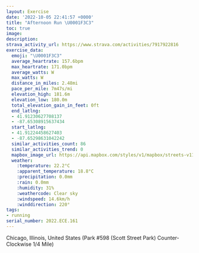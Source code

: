 ```yaml
---
layout: Exercise
date: '2022-10-05 22:41:57 +0000'
title: "Afternoon Run \U0001F3C3"
toc: true
image:
description:
strava_activity_url: https://www.strava.com/activities/7917922816
exercise_data:
  emoji: "\U0001F3C3"
  average_heartrate: 157.6bpm
  max_heartrate: 171.0bpm
  average_watts: W
  max_watts: W
  distance_in_miles: 2.48mi
  pace_per_mile: 7m47s/mi
  elevation_high: 181.6m
  elevation_low: 180.0m
  total_elevation_gain_in_feet: 0ft
  end_latlng:
  - 41.91230627708137
  - -87.65308915637434
  start_latlng:
  - 41.91224458627403
  - -87.65298631042242
  similar_activities_count: 86
  similar_activities_trend: 0
  mapbox_image_url: https://api.mapbox.com/styles/v1/mapbox/streets-v11/static/path-5+787af2-1.0(e%7Bx~F~k~uO%3FaBF%5BfCgEDGTM%5Eo%40AGQQAc%40IcM%3FuDGoFAmADcB%40GZWV%5BLCj%40FLDFJ%40LCrBDpBDZNTPJPD~%40%3FXGNMHKJWB%5B%40u%40CqBGUQWUKSCm%40Bg%40FWVMh%40Az%40B%5C%3FhA%3FNFVTTRJRB%60%40Eh%40%40HAHGLQJa%40Ba%40E_DGWKMQOKCIAo%40Bo%40HKHMRGTC%5E%40tBDr%40DLLPVL~%40%40d%40CXQNi%40Bq%40CiCCOGKMQWMSCYBg%40B%5DFGDOXCN%3F%7CDBNDJTV%60%40NhAATENOJ_%40DYAeDGa%40OUWMWEg%40Bg%40FSLGHQd%40A%5CLjDHRPLLFR%40~%40EZGLKLYDm%40CyCCSQWIIQImCEKI%5DBmACMBe%40RIJDbA%3Fr%40HjAF%7CBCl%40CxCFnJEdCEVKXEfAYbBs%40~%40%7D%40zAJ%5CMp%40%3Fv%40),pin-s-s+e5b22e(-87.65136,41.91171),pin-s-f+89ae00(-87.65140000000007,41.91184999999997)/auto/800x800?access_token=pk.eyJ1Ijoiam9zaGJlY2ttYW4iLCJhIjoiY205eWR2aDd1MWZ6djJrbXc4a3M0bWZleiJ9.XiG9OWkNcZk2QzjJbxLB4A
  weather:
    :temperature: 22.2°C
    :apparent_temperature: 18.8°C
    :precipitation: 0.0mm
    :rain: 0.0mm
    :humidity: 31%
    :weathercode: Clear sky
    :windspeed: 14.6km/h
    :winddirection: 220°
tags:
- running
serial_number: 2022.ECE.161
---
```

Chicago, Illinois, United States (Park #598 (Scott Street Park) Counter-Clockwise 1/4 Mile)

